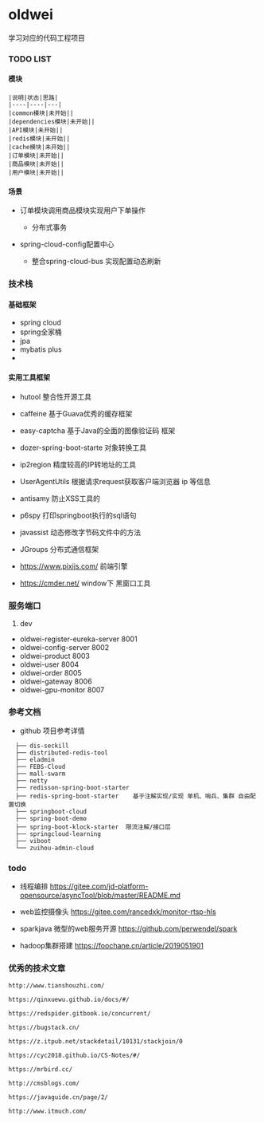 # oldwei
学习对应的代码工程项目


### TODO LIST

#### 模块
```
|说明|状态|思路|
|----|----|---|
|common模块|未开始||
|dependencies模块|未开始||
|API模块|未开始||
|redis模块|未开始||
|cache模块|未开始||
|订单模块|未开始||
|商品模块|未开始||
|用户模块|未开始||

```


#### 场景

- 订单模块调用商品模块实现用户下单操作
    - 分布式事务
    
- spring-cloud-config配置中心
    - 整合spring-cloud-bus 实现配置动态刷新
    
    





### 技术栈

#### 基础框架
- spring cloud
- spring全家桶
- jpa
- mybatis plus
- 



#### 实用工具框架
- hutool    整合性开源工具
- caffeine  基于Guava优秀的缓存框架
- easy-captcha  基于Java的全面的图像验证码 框架  
- dozer-spring-boot-starte  对象转换工具
- ip2region 精度较高的IP转地址的工具
- UserAgentUtils 根据请求request获取客户端浏览器 ip 等信息
- antisamy 防止XSS工具的
- p6spy 打印springboot执行的sql语句

- javassist 动态修改字节码文件中的方法

- JGroups 分布式通信框架


- https://www.pixijs.com/ 前端引擎

- https://cmder.net/ window下 黑窗口工具

### 服务端口

1. dev
-  oldwei-register-eureka-server 8001
-  oldwei-config-server 8002
-  oldwei-product  8003
-  oldwei-user 8004
-  oldwei-order 8005
-  oldwei-gateway 8006
-  oldwei-gpu-monitor 8007




### 参考文档

- github 项目参考详情
```
  ├── dis-seckill
  ├── distributed-redis-tool
  ├── eladmin
  ├── FEBS-Cloud
  ├── mall-swarm
  ├── netty
  ├── redisson-spring-boot-starter
  ├── redis-spring-boot-starter    基于注解实现/实现 单机、哨兵、集群 自由配置切换
  ├── springboot-cloud
  ├── spring-boot-demo
  ├── spring-boot-klock-starter  限流注解/接口层
  ├── springcloud-learning
  ├── viboot
  └── zuihou-admin-cloud

```



### todo

- 线程编排 https://gitee.com/jd-platform-opensource/asyncTool/blob/master/README.md

- web监控摄像头 https://gitee.com/rancedxk/monitor-rtsp-hls

- sparkjava 微型的web服务开源 https://github.com/perwendel/spark

- hadoop集群搭建 https://foochane.cn/article/2019051901


### 优秀的技术文章

```
http://www.tianshouzhi.com/

https://qinxuewu.github.io/docs/#/

https://redspider.gitbook.io/concurrent/

https://bugstack.cn/

https://z.itpub.net/stackdetail/10131/stackjoin/0

https://cyc2018.github.io/CS-Notes/#/

https://mrbird.cc/

http://cmsblogs.com/

https://javaguide.cn/page/2/

http://www.itmuch.com/





```
